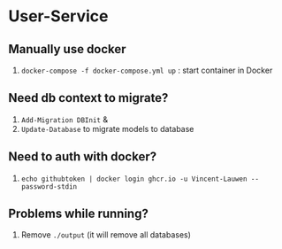 # User-Service

## Manually use docker
1. `docker-compose -f docker-compose.yml up` : start container in Docker

## Need db context to migrate?
1. `Add-Migration DBInit` &
2. `Update-Database` to migrate models to database

## Need to auth with docker?
1. `echo githubtoken | docker login ghcr.io -u Vincent-Lauwen --password-stdin`

## Problems while running?

1. Remove `./output` (it will remove all databases)
